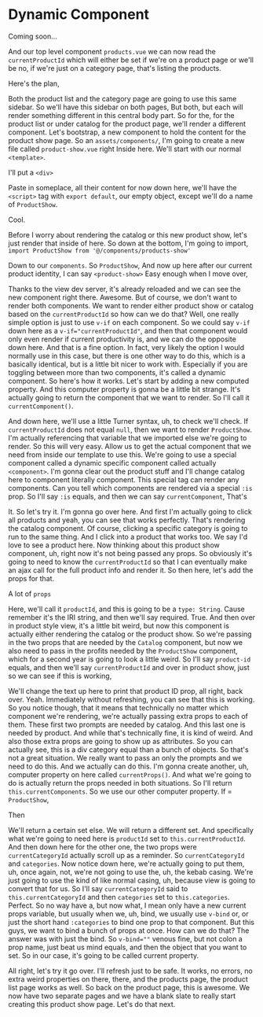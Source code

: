 # Dynamic Component

Coming soon...


And our top level component `products.vue` we can now read the `currentProductId`
which will either be set if we're on a product page or we'll be no, if we're just
on a category page, that's listing the products.

Here's the plan,

Both the product list and the category page are going to use this same sidebar. So
we'll have this sidebar on both pages, But both, but each will render something
different in this central body part. So for the, for the product list or under
catalog for the product page, we'll render a different component. Let's bootstrap, a
new component to hold the content for the product show page. So an `assets/components/`,
I'm going to create a new file called `product-show.vue` right Inside here. We'll
start with our normal `<template>`.

I'll put a `<div>`

Paste in someplace, all their content for now down here, we'll have the `<script>` tag
with `export default`, our empty object, except we'll do a name of `ProductShow`.

Cool.

Before I worry about rendering the catalog or this new product show, let's just
render that inside of here. So down at the bottom, I'm going to import,
`import ProductShow from '@/components/products-show'`

Down to our `components`. So `ProductShow`, And now up here after our current product
identity, I can say `<product-show>` Easy enough when I move over,

Thanks to the view dev server, it's already reloaded and we can see the new component
right there. Awesome. But of course, we don't want to render both components. We want
to render either product show or catalog based on the `currentProductId` so how can
we do that? Well, one really simple option is just to use `v-if` on each component. So
we could say `v-if` down here as a `v-if="currentProductId"`, and then that component
would only even render if current productivity is, and we can do the opposite down
here. And that is a fine option. In fact, very likely the option I would normally use
in this case, but there is one other way to do this, which is a basically identical,
but is a little bit nicer to work with. Especially if you are toggling between more
than two components, it's called a dynamic component. So here's how it works. Let's
start by adding a new computed property. And this computer property is gonna be a
little bit strange. It's actually going to return the component that we want to
render. So I'll call it `currentComponent()`.

And down here, we'll use a little Turner syntax, uh, to check we'll check. If 
`currentProductId` does not equal `null`, then we want to render `ProductShow`. I'm actually
referencing that variable that we imported else we're going to render. So this will
very easy. Allow us to get the actual component that we need from inside our template
to use this. We're going to use a special component called a dynamic specific
component called actually `<component>`. I'm gonna clear out the product stuff and I'll
change catalog here to component literally component. This special tag can render any
components. Can you tell which components are rendered via a special `:is` prop.
So I'll say `:is` equals, and then we can say `currentComponent`, That's

It. So let's try it. I'm gonna go over here. And first I'm actually going to click
all products and yeah, you can see that works perfectly. That's rendering the catalog
component. Of course, clicking a specific category is going to run to the same thing.
And I click into a product that works too. We say I'd love to see a product here. Now
thinking about this product show component, uh, right now it's not being passed any
props. So obviously it's going to need to know the `currentProductId` so that I can
eventually make an ajax call for the full product info and render it. So then here,
let's add the props for that.

A lot of `props`

Here, we'll call it `productId`, and this is going to be a `type: String`. Cause remember
it's the IRI string, and then we'll say required. True. And then over in product
style view, it's a little bit weird, but now this component is actually either
rendering the catalog or the product show. So we're passing in the two props that are
needed by the `Catalog` component, but now we also need to pass in the profits needed
by the `ProductShow` component, which for a second year is going to look a little
weird. So I'll say `product-id` equals, and then we'll say `currentProductId` and
over in product show, just so we can see if this is working,

We'll change the text up here to print that product ID prop, all right, back over.
Yeah. Immediately without refreshing, you can see that this is working. So you notice
though, that it means that technically no matter which component we're rendering,
we're actually passing extra props to each of them. These first two prompts are
needed by catalog. And this last one is needed by product. And while that's
technically fine, it is kind of weird. And also those extra props are going to show
up as attributes. So you can actually see, this is a div category equal than a bunch
of objects. So that's not a great situation. We really want to pass an only the
prompts and we need to do this. And we actually can do this. I'm gonna create
another, uh, computer property on here called `currentProps()`. And what we're going
to do is actually return the props needed in both situations. So I'll return 
`this.currentComponents`. So we use our other computer property. If = `ProductShow`,

Then

We'll return a certain set else. We will return a different set. And specifically
what we're going to need here is `productId` set to `this.currentProductId`. And then
down here for the other one, the two props were `currentCategoryId` actually scroll
up as a reminder. So `currentCategoryId` and `categories`. Now notice down here, we're
actually going to put them, uh, once again, not, we're not going to use the, uh, the
kebab casing. We're just going to use the kind of like normal casing, uh, because
view is going to convert that for us. So I'll say `currentCategoryId` said to 
`this.currentCategoryId` and then `categories` set to `this.categories`. Perfect. So no way
have a, but now what, I mean only have a new current props variable, but usually when
we, uh, bind, we usually use `v-bind` or, or just the short hand
`:categories` to bind one prop to that component. But this guys, we want to bind a bunch
of props at once. How can we do that? The answer was with just the bind. So `v-bind=""`
venous fine, but not colon a prop name, just beat us mind equals, and then the
object that you want to set. So in our case, it's going to be called current
property.

All right, let's try it go over. I'll refresh just to be safe. It works, no errors,
no extra weird properties on there, there, and the products page, the product list
page works as well. So back on the product page, this is awesome. We now have two
separate pages and we have a blank slate to really start creating this product show
page. Let's do that next.

